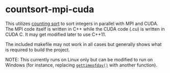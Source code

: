 # countsort-mpi-cuda

This utilizes [counting sort][1] to sort integers in parallel with MPI and CUDA. The MPI code itself is written in C++ while the CUDA code (.cu) is written in CUDA C. It may get modified later to use C++11.

The included makefile may not work in all cases but generally shows what is required to build the project.

NOTE: This currently runs on Linux only but can be modified to run on Windows (for instance, replacing [`gettimeofday()`][2] with another function).


[1]: https://en.wikipedia.org/wiki/Counting_sort
[2]: http://pubs.opengroup.org/onlinepubs/009695399/functions/gettimeofday.html
